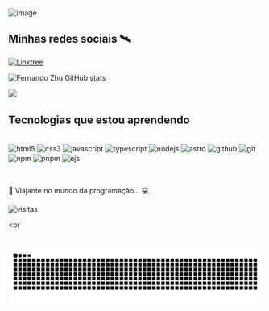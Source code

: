 <img align="center" alt="image" src="https://user-images.githubusercontent.com/96603684/168382259-7505efe1-10cb-4398-ae35-ee80d58325d1.png">

## Minhas redes sociais 🛰
[![Linktree](https://img.shields.io/badge/Linktree-43E55E?style=for-the-badge&logo=linktree&logoColor=white)](https://fz-linktree.vercel.app/)
<!--[![Telegram](https://img.shields.io/badge/Telegram-2CA5E0?style=for-the-badge&logo=telegram&logoColor=white)]() -->
<!--[![Twitter](https://img.shields.io/badge/Twitter-1DA1F2?style=for-the-badge&logo=twitter&logoColor=white)]() -->
<!--[![Stack Overflow](https://img.shields.io/badge/Stack_Overflow-FE7A16?style=for-the-badge&logo=stack-overflow&logoColor=white)](https://pt.stackoverflow.com/users/277380/kurumi30) -->

![Fernando Zhu GitHub stats](https://github-readme-stats-git-masterrstaa-rickstaa.vercel.app/api?username=Kurumi30&&show_icons=true&theme=dracula&include_all_commits=true&count_private=true)
<!--img src="https://github-readme-stats.vercel.app/api?username=Kurumi30&show_icons=true&theme=dracula&include_all_commits=true&count_private=true"/-->
<img src="https://github-readme-stats.vercel.app/api/top-langs/?username=Kurumi30&layout=compact&langs_count=9&theme=dracula"/>
<!--[Top Langs](https://github-readme-stats-git-masterrstaa-rickstaa.vercel.app/api/top-langs/?username=Kurumi30&hide=html&exclude_repo=python_vim&hide_border=true&theme=dracula)-->

## Tecnologias que estou aprendendo

<div style="display: inline_block"><br/>
    <img align="center" alt="html5" src="https://img.shields.io/badge/HTML5-E34F26?style=for-the-badge&logo=html5&logoColor=white">
    <img align="center" alt="css3" src="https://img.shields.io/badge/CSS3-2CA5E0?style=for-the-badge&logo=css3&logoColor=white">
    <img align="center" alt="javascript" src="https://img.shields.io/badge/JavaScript-F7DF1E?style=for-the-badge&logo=javascript&logoColor=black">
    <!--img align="center" alt="php" src="https://img.shields.io/badge/PHP-777BB4?style=for-the-badge&logo=php&logoColor=white"-->
    <!--img align="center" alt="shell" src="https://img.shields.io/badge/Shell_Script-121011?style=for-the-badge&logo=gnu-bash&logoColor=white"-->
    <img align="center" alt="typescript" src="https://img.shields.io/badge/TypeScript-007ACC?style=for-the-badge&logo=typescript&logoColor=white">
    <img align="center" alt="nodejs" src="https://img.shields.io/badge/Node.js-43853D?style=for-the-badge&logo=node.js&logoColor=white">
    <img align="center" alt="astro" src="https://img.shields.io/badge/Astro-BC52EE?style=for-the-badge&logo=astro&logoColor=white">
    <img align="center" alt="github" src="https://img.shields.io/badge/GitHub-100000?style=for-the-badge&logo=github&logoColor=white">
    <img align="center" alt="git" src="https://img.shields.io/badge/Git-E34F26?style=for-the-badge&logo=git&logoColor=white">
    <img align="center" alt="npm" src="https://img.shields.io/badge/NPM-CB3837?style=for-the-badge&logo=npm&logoColor=white">
    <img align="center" alt="pnpm" src="https://img.shields.io/badge/PNPM-F69220?style=for-the-badge&logo=pnpm&logoColor=white">
    <img align="center" alt="ejs" src="https://img.shields.io/badge/EJS-B4CA65?style=for-the-badge&logo=ejs&logoColor=white">
<!--     <img align="center" alt="yarn" src="https://img.shields.io/badge/YARN%23000000.svg?style=for-the-badge&logo=yarn&logoColor=white"> -->
</div><br/>

##

🚀 Viajante no mundo da programação... 💻

![visitas](https://count.getloli.com/get/@:Kurumi30?theme=gelbooru)
<!--[visitas](https://profile-counter.glitch.me/Kurumi30/count.svg)-->
<br
    
#

<picture align="center">
  <source media="(prefers-color-scheme: dark)" srcset="https://raw.githubusercontent.com/Kurumi30/Kurumi30/output/github-contribution-grid-snake-dark.svg">
  <source media="(prefers-color-scheme: light)" srcset="https://raw.githubusercontent.com/Kurumi30/Kurumi30/output/github-contribution-grid-snake-dark.svg">
  <img align="center" alt="github contribution grid snake animation" src="https://raw.githubusercontent.com/Kurumi30/Kurumi30/output/github-contribution-grid-snake.svg">
</picture>
